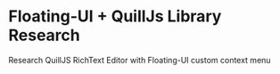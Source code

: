 # Floating-UI + QuillJs Library Research

Research QuillJS RichText Editor with Floating-UI custom context menu